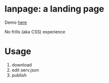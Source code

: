 # lanpage: a landing page
Demo [here](https://bonnee.github.io/lanpage/)

No frills (aka CSS) experience

# Usage
 1. download
 2. edit serv.json
 3. publish